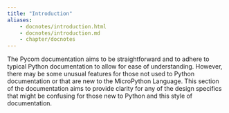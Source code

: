 ```yaml
---
title: "Introduction"
aliases:
    - docnotes/introduction.html
    - docnotes/introduction.md
    - chapter/docnotes
---
```

The Pycom documentation aims to be straightforward and to adhere to typical Python documentation to allow for ease of understanding. However, there may be some unusual features for those not used to Python documentation or that are new to the MicroPython Language. This section of the documentation aims to provide clarity for any of the design specifics that might be confusing for those new to Python and this style of documentation.

